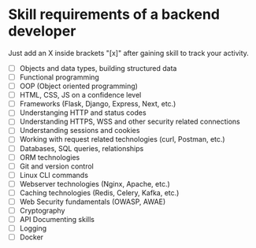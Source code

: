 # Skill requirements of a backend developer

Just add an X inside brackets "[x]" after gaining skill to track your activity.

* [ ] Objects and data types, building structured data
* [ ] Functional programming
* [ ] OOP (Object oriented programming)
* [ ] HTML, CSS, JS on a confidence level
* [ ] Frameworks (Flask, Django, Express, Next, etc.)
* [ ] Understanging HTTP and status codes
* [ ] Understanding HTTPS, WSS and other security related connections
* [ ] Understanding sessions and cookies
* [ ] Working with request related technologies (curl, Postman, etc.)
* [ ] Databases, SQL queries, relationships
* [ ] ORM technologies
* [ ] Git and version control
* [ ] Linux CLI commands
* [ ] Webserver technologies (Nginx, Apache, etc.)
* [ ] Caching technologies (Redis, Celery, Kafka, etc.)
* [ ] Web Security fundamentals (OWASP, AWAE)
* [ ] Cryptography
* [ ] API Documenting skills
* [ ] Logging
* [ ] Docker
